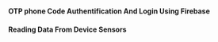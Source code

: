 #
#### OTP phone Code Authentification And Login Using Firebase
#### Reading Data From Device Sensors
